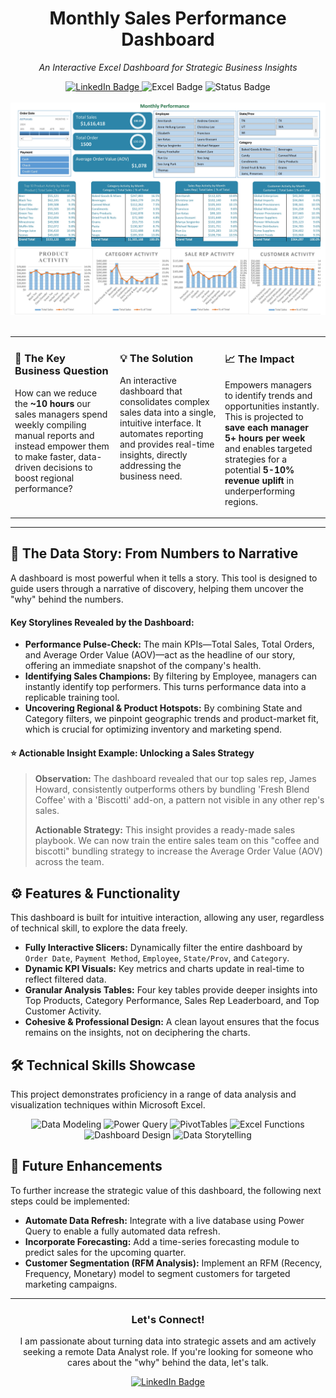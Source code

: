 <div align="center">
  <h1>Monthly Sales Performance Dashboard</h1>
  <p><i>An Interactive Excel Dashboard for Strategic Business Insights</i></p>
  
  <a href="https://www.linkedin.com/in/muhammad-ashraful/">
    <img src="https://img.shields.io/badge/LinkedIn-0077B5?style=for-the-badge&logo=linkedin&logoColor=white" alt="LinkedIn Badge"/>
  </a>

  <img src="https://img.shields.io/badge/Tool-Microsoft_Excel-217346?style=for-the-badge&logo=microsoft-excel&logoColor=white" alt="Excel Badge"/>
  <img src="https://img.shields.io/badge/Status-Completed-brightgreen?style=for-the-badge" alt="Status Badge"/>

</div>

<br>

<div align="center">
  <img src="assets/dashboard_screenshot.jpg" alt="Sales Dashboard Screenshot" width="850"/>
</div>

<br>

<table align="center">
  <tr>
    <td width="33%" valign="top">
      <h3>🎯 The Key Business Question</h3>
      <p>How can we reduce the <strong>~10 hours</strong> our sales managers spend weekly compiling manual reports and instead empower them to make faster, data-driven decisions to boost regional performance?</p>
    </td>
    <td width="33%" valign="top">
      <h3>💡 The Solution</h3>
      <p>An interactive dashboard that consolidates complex sales data into a single, intuitive interface. It automates reporting and provides real-time insights, directly addressing the business need.</p>
    </td>
    <td width="33%" valign="top">
      <h3>📈 The Impact</h3>
      <p>Empowers managers to identify trends and opportunities instantly. This is projected to <strong>save each manager 5+ hours per week</strong> and enables targeted strategies for a potential <strong>5-10% revenue uplift</strong> in underperforming regions.</p>
    </td>
  </tr>
</table>

---


<summary><h2>📄 The Data Story: From Numbers to Narrative</h2></summary>
  
A dashboard is most powerful when it tells a story. This tool is designed to guide users through a narrative of discovery, helping them uncover the "why" behind the numbers.

<h4>Key Storylines Revealed by the Dashboard:</h4>
<ul>
  <li><strong>Performance Pulse-Check:</strong> The main KPIs—Total Sales, Total Orders, and Average Order Value (AOV)—act as the headline of our story, offering an immediate snapshot of the company's health.</li>
  <li><strong>Identifying Sales Champions:</strong> By filtering by Employee, managers can instantly identify top performers. This turns performance data into a replicable training tool.</li>
  <li><strong>Uncovering Regional & Product Hotspots:</strong> By combining State and Category filters, we pinpoint geographic trends and product-market fit, which is crucial for optimizing inventory and marketing spend.</li>
</ul>

<h4>⭐ Actionable Insight Example: Unlocking a Sales Strategy</h4>
<blockquote>
  <p><strong>Observation:</strong> The dashboard revealed that our top sales rep, James Howard, consistently outperforms others by bundling 'Fresh Blend Coffee' with a 'Biscotti' add-on, a pattern not visible in any other rep's sales.</p>
  <p><strong>Actionable Strategy:</strong> This insight provides a ready-made sales playbook. We can now train the entire sales team on this "coffee and biscotti" bundling strategy to increase the Average Order Value (AOV) across the team.</p>
</blockquote>



<summary><h2>⚙️ Features & Functionality</h2></summary>
  
This dashboard is built for intuitive interaction, allowing any user, regardless of technical skill, to explore the data freely.

<ul>
  <li><strong>Fully Interactive Slicers:</strong> Dynamically filter the entire dashboard by <code>Order Date</code>, <code>Payment Method</code>, <code>Employee</code>, <code>State/Prov</code>, and <code>Category</code>.</li>
  <li><strong>Dynamic KPI Visuals:</strong> Key metrics and charts update in real-time to reflect filtered data.</li>
  <li><strong>Granular Analysis Tables:</strong> Four key tables provide deeper insights into Top Products, Category Performance, Sales Rep Leaderboard, and Top Customer Activity.</li>
  <li><strong>Cohesive & Professional Design:</strong> A clean layout ensures that the focus remains on the insights, not on deciphering the charts.</li>
</ul>



<summary><h2>🛠️ Technical Skills Showcase</h2></summary>
  
This project demonstrates proficiency in a range of data analysis and visualization techniques within Microsoft Excel.

<p align="center">
  <img src="https://img.shields.io/badge/Data_Modeling-orange?style=for-the-badge" alt="Data Modeling"/>
  <img src="https://img.shields.io/badge/Power_Query_(ETL)-005C83?style=for-the-badge" alt="Power Query"/>
  <img src="https://img.shields.io/badge/PivotTables_&_Charts-D83B01?style=for-the-badge" alt="PivotTables"/>
  <img src="https://img.shields.io/badge/Advanced_Functions-blue?style=for-the-badge" alt="Excel Functions"/>
  <img src="https://img.shields.io/badge/Dashboard_Design_(UI/UX)-purple?style=for-the-badge" alt="Dashboard Design"/>
  <img src="https://img.shields.io/badge/Data_Storytelling-red?style=for-the-badge" alt="Data Storytelling"/>
</p>



<summary><h2>🚀 Future Enhancements</h2></summary>

To further increase the strategic value of this dashboard, the following next steps could be implemented:

<ul>
  <li><strong>Automate Data Refresh:</strong> Integrate with a live database using Power Query to enable a fully automated data refresh.</li>
  <li><strong>Incorporate Forecasting:</strong> Add a time-series forecasting module to predict sales for the upcoming quarter.</li>
  <li><strong>Customer Segmentation (RFM Analysis):</strong> Implement an RFM (Recency, Frequency, Monetary) model to segment customers for targeted marketing campaigns.</li>
</ul>


---

<div align="center">
  <h3>Let's Connect!</h3>
  <p>I am passionate about turning data into strategic assets and am actively seeking a remote Data Analyst role. If you're looking for someone who cares about the "why" behind the data, let's talk.</p>
  
  <a href="https://www.linkedin.com/in/muhammad-ashraful/">
    <img src="https://img.shields.io/badge/LinkedIn-0077B5?style=for-the-badge&logo=linkedin&logoColor=white" alt="LinkedIn Badge"/>
  </a>

</div>